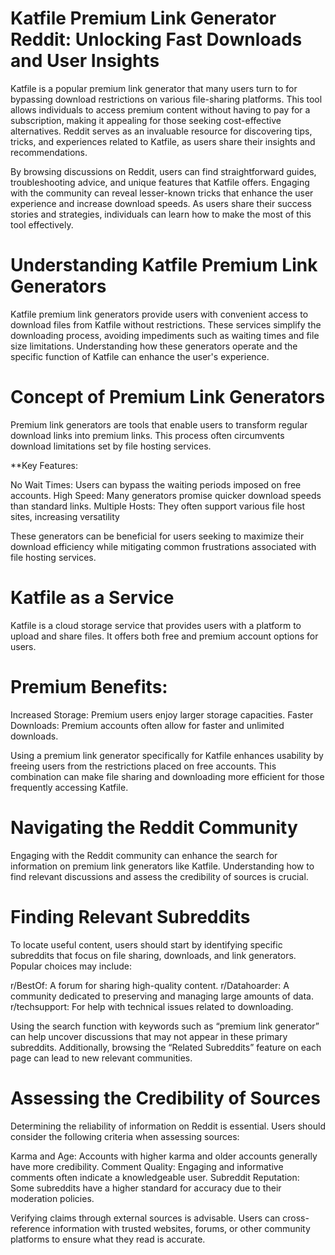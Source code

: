 # Katfile Premium Link Generator Reddit: Unlocking Fast Downloads and User Insights

Katfile is a popular premium link generator that many users turn to for bypassing download restrictions on various file-sharing platforms. This tool allows individuals to access premium content without having to pay for a subscription, making it appealing for those seeking cost-effective alternatives. Reddit serves as an invaluable resource for discovering tips, tricks, and experiences related to Katfile, as users share their insights and recommendations.

By browsing discussions on Reddit, users can find straightforward guides, troubleshooting advice, and unique features that Katfile offers. Engaging with the community can reveal lesser-known tricks that enhance the user experience and increase download speeds. As users share their success stories and strategies, individuals can learn how to make the most of this tool effectively.

# Understanding Katfile Premium Link Generators

Katfile premium link generators provide users with convenient access to download files from Katfile without restrictions. These services simplify the downloading process, avoiding impediments such as waiting times and file size limitations. Understanding how these generators operate and the specific function of Katfile can enhance the user's experience.

# Concept of Premium Link Generators

Premium link generators are tools that enable users to transform regular download links into premium links. This process often circumvents download limitations set by file hosting services.

**Key Features:

No Wait Times: Users can bypass the waiting periods imposed on free accounts.
High Speed: Many generators promise quicker download speeds than standard links.
Multiple Hosts: They often support various file host sites, increasing versatility

These generators can be beneficial for users seeking to maximize their download efficiency while mitigating common frustrations associated with file hosting services.

# Katfile as a Service

Katfile is a cloud storage service that provides users with a platform to upload and share files. It offers both free and premium account options for users.

# Premium Benefits:

Increased Storage: Premium users enjoy larger storage capacities.
Faster Downloads: Premium accounts often allow for faster and unlimited downloads.

Using a premium link generator specifically for Katfile enhances usability by freeing users from the restrictions placed on free accounts. This combination can make file sharing and downloading more efficient for those frequently accessing Katfile.

# Navigating the Reddit Community

Engaging with the Reddit community can enhance the search for information on premium link generators like Katfile. Understanding how to find relevant discussions and assess the credibility of sources is crucial.

# Finding Relevant Subreddits

To locate useful content, users should start by identifying specific subreddits that focus on file sharing, downloads, and link generators. Popular choices may include:


r/BestOf: A forum for sharing high-quality content.
r/Datahoarder: A community dedicated to preserving and managing large amounts of data.
r/techsupport: For help with technical issues related to downloading.

Using the search function with keywords such as “premium link generator” can help uncover discussions that may not appear in these primary subreddits. Additionally, browsing the “Related Subreddits” feature on each page can lead to new relevant communities.

# Assessing the Credibility of Sources

Determining the reliability of information on Reddit is essential. Users should consider the following criteria when assessing sources:


Karma and Age: Accounts with higher karma and older accounts generally have more credibility.
Comment Quality: Engaging and informative comments often indicate a knowledgeable user.
Subreddit Reputation: Some subreddits have a higher standard for accuracy due to their moderation policies.

Verifying claims through external sources is advisable. Users can cross-reference information with trusted websites, forums, or other community platforms to ensure what they read is accurate.




